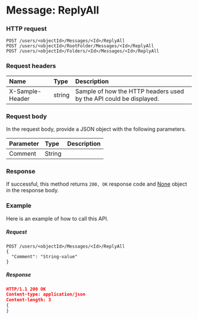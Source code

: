 # Message: ReplyAll


### HTTP request
```http
POST /users/<objectId>/Messages/<Id>/ReplyAll
POST /users/<objectId>/RootFolder/Messages/<Id>/ReplyAll
POST /users/<objectId>/Folders/<Id>/Messages/<Id>/ReplyAll

```
### Request headers
| Name       | Type | Description|
|:---------------|:--------|:----------|
| X-Sample-Header  | string  | Sample of how the HTTP headers used by the API could be displayed.|

### Request body
In the request body, provide a JSON object with the following parameters.

| Parameter	   | Type	|Description|
|:---------------|:--------|:----------|
|Comment|String||

### Response
If successful, this method returns `200, OK` response code and [None](../resources/none.md) object in the response body.

### Example
Here is an example of how to call this API.
##### Request
```http
POST /users/<objectId>/Messages/<Id>/ReplyAll
{
  "Comment": "String-value"
}
```
##### Response
```json
HTTP/1.1 200 OK
Content-type: application/json
Content-length: 3
{
}
```
